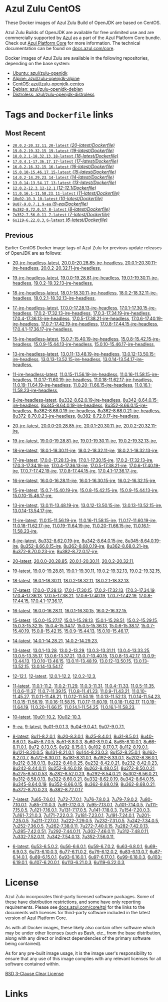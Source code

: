 Azul Zulu CentOS
================

These Docker images of Azul Zulu Build of OpenJDK are based on CentOS.

Azul Zulu Builds of OpenJDK are available for free unlimited use and are commercially supported by [Azul][1] as a part of the Azul Platform Core bundle.
                                Check out [Azul Platform Core][2] for more information. The technical documentation can be found on [docs.azul.com/core][3].

Docker images of Azul Zulu are available in the following repositories, depending on the base system:

  * [Ubuntu: azul/zulu-openjdk][4]
  * [Alpine: azul/zulu-openjdk-alpine][5]
  * [CentOS: azul/zulu-openjdk-centos][6]
  * [Debian: azul/zulu-openjdk-debian][7]
  * [Distroless: azul/zulu-openjdk-distroless][8]

Tags and `Dockerfile` links
===========================

Most Recent
-----------

 
   * [`20.0.2-20.32.11`, `20-latest` (*20-latest/Dockerfile)*][11]
   * [`19.0.2-19.32.15`, `19-latest` (*19-latest/Dockerfile)*][23]
   * [`18.0.2.1-18.32.13`, `18-latest` (*18-latest/Dockerfile)*][36]
   * [`17.0.4.1-17.36.17`, `17-latest` (*17-latest/Dockerfile)*][48]
   * [`16.0.2-16.32.15`, `16-latest` (*16-latest/Dockerfile)*][81]
   * [`15.0.10-15.46.17`, `15-latest` (*15-latest/Dockerfile)*][89]
   * [`14.0.2-14.29.23`, `14-latest` (*14-latest/Dockerfile)*][112]
   * [`13.0.14-13.54.17`, `13-latest` (*13-latest/Dockerfile)*][115]
   * [`12.0.2-12.3`, `12-12.1` (*12-12.1/Dockerfile)*][140]
   * [`11.0.16.1-11.58.23`, `11-latest` (*11-latest/Dockerfile)*][144]
   * [`10u02-10.3`, `10-latest` (*10-latest/Dockerfile)*][183]
   * [`9u07-9.0.7.1`, `9-ea` (*9-ea/Dockerfile)*][186]
   * [`8u382-8.72.0.17`, `8-latest` (*8-latest/Dockerfile)*][191]
   * [`7u352-7.56.0.11`, `7-latest` (*7-latest/Dockerfile)*][255]
   * [`6u119-6.22.0.3`, `6-latest` (*6-latest/Dockerfile)*][290]

Previous
--------

Earlier CentOS Docker image tags of Azul Zulu for previous update releases of OpenJDK are as follows:


  * [20-jre-headless-latest][19],
  [20.0.0-20.28.85-jre-headless][20],
  [20.0.1-20.30.11-jre-headless][21],
  [20.0.2-20.32.11-jre-headless][22],
  
  * [19-jre-headless-latest][32],
  [19.0.0-19.28.81-jre-headless][33],
  [19.0.1-19.30.11-jre-headless][34],
  [19.0.2-19.32.13-jre-headless][35],
  
  * [18-jre-headless-latest][44],
  [18.0.1-18.30.11-jre-headless][45],
  [18.0.2-18.32.11-jre-headless][46],
  [18.0.2.1-18.32.13-jre-headless][47],
  
  * [17-jre-headless-latest][70],
  [17.0.0-17.28.13-jre-headless][71],
  [17.0.1-17.30.15-jre-headless][72],
  [17.0.2-17.32.13-jre-headless][73],
  [17.0.3-17.34.19-jre-headless][74],
  [17.0.4-17.36.13-jre-headless][75],
  [17.0.5-17.38.21-jre-headless][76],
  [17.0.6-17.40.19-jre-headless][77],
  [17.0.7-17.42.19-jre-headless][78],
  [17.0.8-17.44.15-jre-headless][79],
  [17.0.4.1-17.36.17-jre-headless][80],
  
  * [15-jre-headless-latest][107],
  [15.0.7-15.40.19-jre-headless][108],
  [15.0.8-15.42.15-jre-headless][109],
  [15.0.9-15.44.13-jre-headless][110],
  [15.0.10-15.46.17-jre-headless][111],
  
  * [13-jre-headless-latest][135],
  [13.0.11-13.48.19-jre-headless][136],
  [13.0.12-13.50.15-jre-headless][137],
  [13.0.13-13.52.15-jre-headless][138],
  [13.0.14-13.54.17-jre-headless][139],
  
  * [11-jre-headless-latest][174],
  [11.0.15-11.56.19-jre-headless][176],
  [11.0.16-11.58.15-jre-headless][177],
  [11.0.17-11.60.19-jre-headless][178],
  [11.0.18-11.62.17-jre-headless][179],
  [11.0.19-11.64.19-jre-headless][180],
  [11.0.20-11.66.15-jre-headless][181],
  [11.0.16.1-11.58.23-jre-headless][182],
  
  * [8-jre-headless-latest][246],
  [8u332-8.62.0.19-jre-headless][247],
  [8u342-8.64.0.15-jre-headless][248],
  [8u345-8.64.0.19-jre-headless][249],
  [8u352-8.66.0.15-jre-headless][250],
  [8u362-8.68.0.19-jre-headless][251],
  [8u362-8.68.0.21-jre-headless][252],
  [8u372-8.70.0.23-jre-headless][253],
  [8u382-8.72.0.17-jre-headless][254],
  
  * [20-jre-latest][12],
  [20.0.0-20.28.85-jre][16],
  [20.0.1-20.30.11-jre][17],
  [20.0.2-20.32.11-jre][18],
  
  * [19-jre-latest][24],
  [19.0.0-19.28.81-jre][29],
  [19.0.1-19.30.11-jre][30],
  [19.0.2-19.32.13-jre][31],
  
  * [18-jre-latest][37],
  [18.0.1-18.30.11-jre][41],
  [18.0.2-18.32.11-jre][42],
  [18.0.2.1-18.32.13-jre][43],
  
  * [17-jre-latest][49],
  [17.0.0-17.28.13-jre][60],
  [17.0.1-17.30.15-jre][61],
  [17.0.2-17.32.13-jre][62],
  [17.0.3-17.34.19-jre][63],
  [17.0.4-17.36.13-jre][64],
  [17.0.5-17.38.21-jre][65],
  [17.0.6-17.40.19-jre][66],
  [17.0.7-17.42.19-jre][67],
  [17.0.8-17.44.15-jre][68],
  [17.0.4.1-17.36.17-jre][69],
  
  * [16-jre-latest][82],
  [16.0.0-16.28.11-jre][86],
  [16.0.1-16.30.15-jre][87],
  [16.0.2-16.32.15-jre][88],
  
  * [15-jre-latest][90],
  [15.0.7-15.40.19-jre][103],
  [15.0.8-15.42.15-jre][104],
  [15.0.9-15.44.13-jre][105],
  [15.0.10-15.46.17-jre][106],
  
  * [13-jre-latest][118],
  [13.0.11-13.48.19-jre][131],
  [13.0.12-13.50.15-jre][132],
  [13.0.13-13.52.15-jre][133],
  [13.0.14-13.54.17-jre][134],
  
  * [11-jre-latest][151],
  [11.0.15-11.56.19-jre][168],
  [11.0.16-11.58.15-jre][169],
  [11.0.17-11.60.19-jre][170],
  [11.0.18-11.62.17-jre][171],
  [11.0.19-11.64.19-jre][172],
  [11.0.20-11.66.15-jre][173],
  [11.0.16.1-11.58.23-jre][175],
  
  * [8-jre-latest][192],
  [8u332-8.62.0.19-jre][238],
  [8u342-8.64.0.15-jre][239],
  [8u345-8.64.0.19-jre][240],
  [8u352-8.66.0.15-jre][241],
  [8u362-8.68.0.19-jre][242],
  [8u362-8.68.0.21-jre][243],
  [8u372-8.70.0.23-jre][244],
  [8u382-8.72.0.17-jre][245],
  
  * [20-latest][11],
  [20.0.0-20.28.85][13],
  [20.0.1-20.30.11][14],
  [20.0.2-20.32.11][15],
  
  * [19-latest][23],
  [19.0.0-19.28.81][25],
  [19.0.1-19.30.11][26],
  [19.0.2-19.32.13][27],
  [19.0.2-19.32.15][28],
  
  * [18-latest][36],
  [18.0.1-18.30.11][38],
  [18.0.2-18.32.11][39],
  [18.0.2.1-18.32.13][40],
  
  * [17-latest][48],
  [17.0.0-17.28.13][50],
  [17.0.1-17.30.15][51],
  [17.0.2-17.32.13][52],
  [17.0.3-17.34.19][53],
  [17.0.4-17.36.13][54],
  [17.0.5-17.38.21][55],
  [17.0.6-17.40.19][56],
  [17.0.7-17.42.19][57],
  [17.0.8-17.44.15][58],
  [17.0.4.1-17.36.17][59],
  
  * [16-latest][81],
  [16.0.0-16.28.11][83],
  [16.0.1-16.30.15][84],
  [16.0.2-16.32.15][85],
  
  * [15-latest][89],
  [15.0.0-15.27.17][91],
  [15.0.1-15.28.13][92],
  [15.0.1-15.28.51][93],
  [15.0.2-15.29.15][94],
  [15.0.3-15.32.15][95],
  [15.0.4-15.34.17][96],
  [15.0.5-15.36.13][97],
  [15.0.6-15.38.17][98],
  [15.0.7-15.40.19][99],
  [15.0.8-15.42.15][100],
  [15.0.9-15.44.13][101],
  [15.0.10-15.46.17][102],
  
  * [14-latest][112],
  [14.0.1-14.28.21][113],
  [14.0.2-14.29.23][114],
  
  * [13-latest][115],
  [13.0.1-13.28][116],
  [13.0.2-13.29][117],
  [13.0.3-13.31.11][119],
  [13.0.4-13.33.25][120],
  [13.0.5-13.35.17][121],
  [13.0.6-13.37.21][122],
  [13.0.7-13.40.15][123],
  [13.0.8-13.42.17][124],
  [13.0.9-13.44.13][125],
  [13.0.10-13.46.15][126],
  [13.0.11-13.48.19][127],
  [13.0.12-13.50.15][128],
  [13.0.13-13.52.15][129],
  [13.0.14-13.54.17][130],
  
  * [12-12.1][140],
  [12-latest][141],
  [12.0.1-12.2][142],
  [12.0.2-12.3][143],
  
  * [11-latest][144],
  [11.0.1-11.2][145],
  [11.0.2-11.29][146],
  [11.0.3-11.31][147],
  [11.0.4-11.33][148],
  [11.0.5-11.35][149],
  [11.0.6-11.37][150],
  [11.0.7-11.39.15][152],
  [11.0.8-11.41.23][153],
  [11.0.9-11.43.21][154],
  [11.0.10-11.45.27][155],
  [11.0.11-11.48.21][156],
  [11.0.12-11.50.19][157],
  [11.0.13-11.52.13][158],
  [11.0.14-11.54.23][159],
  [11.0.15-11.56.19][160],
  [11.0.16-11.58.15][161],
  [11.0.17-11.60.19][162],
  [11.0.18-11.62.17][163],
  [11.0.19-11.64.19][164],
  [11.0.20-11.66.15][165],
  [11.0.14.1-11.54.25][166],
  [11.0.16.1-11.58.23][167],
  
  * [10-latest][183],
  [10u01-10.2][184],
  [10u02-10.3][185],
  
  * [9-ea][186],
  [9-latest][187],
  [9u01-9.0.1.3][188],
  [9u04-9.0.4.1][189],
  [9u07-9.0.7.1][190],
  
  * [8-latest][191],
  [8u11-8.2.0.1][193],
  [8u20-8.3.0.1][194],
  [8u25-8.4.0.1][195],
  [8u31-8.5.0.1][196],
  [8u40-8.6.0.1][197],
  [8u45-8.7.0.5][198],
  [8u51-8.8.0.3][199],
  [8u60-8.9.0.4][200],
  [8u65-8.10.0.1][201],
  [8u66-8.11.0.1][202],
  [8u72-8.13.0.5][203],
  [8u92-8.15.0.1][204],
  [8u102-8.17.0.7][205],
  [8u112-8.19.0.1][206],
  [8u121-8.20.0.5][207],
  [8u131-8.21.0.1][208],
  [8u144-8.23.0.3][209],
  [8u152-8.25.0.1][210],
  [8u162-8.27.0.7][211],
  [8u172-8.30.0.1][212],
  [8u181-8.31.0.1][213],
  [8u192-8.33.0.1][214],
  [8u202-8.36.0.1][215],
  [8u212-8.38.0.13][216],
  [8u222-8.40.0.25][217],
  [8u232-8.42.0.21][218],
  [8u232-8.42.0.23][219],
  [8u242-8.44.0.11][220],
  [8u252-8.46.0.19][221],
  [8u262-8.48.0.51][222],
  [8u272-8.50.0.21][223],
  [8u275-8.50.0.53][224],
  [8u282-8.52.0.23][225],
  [8u292-8.54.0.21][226],
  [8u302-8.56.0.21][227],
  [8u312-8.58.0.13][228],
  [8u322-8.60.0.21][229],
  [8u332-8.62.0.19][230],
  [8u342-8.64.0.15][231],
  [8u345-8.64.0.19][232],
  [8u352-8.66.0.15][233],
  [8u362-8.68.0.19][234],
  [8u362-8.68.0.21][235],
  [8u372-8.70.0.23][236],
  [8u382-8.72.0.17][237],
  
  * [7-latest][255],
  [7u65-7.6.0.1][256],
  [7u72-7.7.0.1][257],
  [7u76-7.8.0.3][258],
  [7u79-7.9.0.2][259],
  [7u80-7.10.0.1][260],
  [7u85-7.11.0.3][261],
  [7u91-7.12.0.3][262],
  [7u95-7.13.0.1][263],
  [7u101-7.14.0.5][264],
  [7u111-7.15.0.5][265],
  [7u121-7.16.0.1][266],
  [7u131-7.17.0.5][267],
  [7u141-7.18.0.3][268],
  [7u154-7.20.0.3][269],
  [7u161-7.21.0.3][270],
  [7u171-7.22.0.3][271],
  [7u181-7.23.0.1][272],
  [7u191-7.24.0.1][273],
  [7u201-7.25.0.5][274],
  [7u211-7.27.0.1][275],
  [7u222-7.29.0.5][276],
  [7u232-7.31.0.5][277],
  [7u242-7.34.0.5][278],
  [7u252-7.36.0.5][279],
  [7u262-7.38.0.11][280],
  [7u272-7.40.0.15][281],
  [7u282-7.42.0.13][282],
  [7u285-7.42.0.51][283],
  [7u292-7.44.0.11][284],
  [7u302-7.46.0.11][285],
  [7u312-7.48.0.11][286],
  [7u332-7.52.0.11][287],
  [7u342-7.54.0.13][288],
  [7u352-7.56.0.11][289],
  
  * [6-latest][290],
  [6u53-6.5.0.2][291],
  [6u56-6.6.0.1][292],
  [6u59-6.7.0.2][293],
  [6u63-6.8.0.1][294],
  [6u69-6.9.0.3][295],
  [6u73-6.10.0.3][296],
  [6u77-6.11.0.2][297],
  [6u79-6.12.0.2][298],
  [6u83-6.13.0.7][299],
  [6u87-6.14.0.1][300],
  [6u89-6.15.0.1][301],
  [6u93-6.16.0.1][302],
  [6u97-6.17.0.1][303],
  [6u99-6.18.0.3][304],
  [6u103-6.19.0.1][305],
  [6u107-6.20.0.1][306],
  [6u113-6.21.0.3][307],
  [6u119-6.22.0.3][308],
  

License
=======

Azul Zulu incorporates third-party licensed software packages. Some of these have distribution restrictions, and some have only reporting requirements. Please see [docs.azul.com/core/tpl][9] for the links to the documents with licenses for third-party software included in the latest version of Azul Platform Core.

As with all Docker images, these likely also contain other software which may be under other licenses (such as Bash, etc., from the base distribution, along with any direct or indirect dependencies of the primary software being contained).

As for any pre-built image usage, it is the image user's responsibility to ensure that any use of this image complies with any relevant licenses for all software contained within.

[BSD 3-Clause Clear License][10]

Links
=====

  [1]: https://www.azul.com/
  [2]: https://www.azul.com/products/core/
  [3]: https://docs.azul.com/core/
  [4]: https://hub.docker.com/r/azul/zulu-openjdk
  [5]: https://hub.docker.com/r/azul/zulu-openjdk-alpine
  [6]: https://hub.docker.com/r/azul/zulu-openjdk-centos
  [7]: https://hub.docker.com/r/azul/zulu-openjdk-debian
  [8]: https://hub.docker.com/r/azul/zulu-openjdk-distroless
  [9]: https://docs.azul.com/core/tpl
  [10]: https://github.com/zulu-openjdk/zulu-openjdk/blob/master/LICENSE.txt


  [19]: https://github.com/zulu-openjdk/zulu-openjdk/blob/master/centos/20-jre-headless-latest/Dockerfile
  [20]: https://github.com/zulu-openjdk/zulu-openjdk/blob/master/centos/20.0.0-20.28.85-jre-headless/Dockerfile
  [21]: https://github.com/zulu-openjdk/zulu-openjdk/blob/master/centos/20.0.1-20.30.11-jre-headless/Dockerfile
  [22]: https://github.com/zulu-openjdk/zulu-openjdk/blob/master/centos/20.0.2-20.32.11-jre-headless/Dockerfile
  
  [32]: https://github.com/zulu-openjdk/zulu-openjdk/blob/master/centos/19-jre-headless-latest/Dockerfile
  [33]: https://github.com/zulu-openjdk/zulu-openjdk/blob/master/centos/19.0.0-19.28.81-jre-headless/Dockerfile
  [34]: https://github.com/zulu-openjdk/zulu-openjdk/blob/master/centos/19.0.1-19.30.11-jre-headless/Dockerfile
  [35]: https://github.com/zulu-openjdk/zulu-openjdk/blob/master/centos/19.0.2-19.32.13-jre-headless/Dockerfile
  
  [44]: https://github.com/zulu-openjdk/zulu-openjdk/blob/master/centos/18-jre-headless-latest/Dockerfile
  [45]: https://github.com/zulu-openjdk/zulu-openjdk/blob/master/centos/18.0.1-18.30.11-jre-headless/Dockerfile
  [46]: https://github.com/zulu-openjdk/zulu-openjdk/blob/master/centos/18.0.2-18.32.11-jre-headless/Dockerfile
  [47]: https://github.com/zulu-openjdk/zulu-openjdk/blob/master/centos/18.0.2.1-18.32.13-jre-headless/Dockerfile
  
  [70]: https://github.com/zulu-openjdk/zulu-openjdk/blob/master/centos/17-jre-headless-latest/Dockerfile
  [71]: https://github.com/zulu-openjdk/zulu-openjdk/blob/master/centos/17.0.0-17.28.13-jre-headless/Dockerfile
  [72]: https://github.com/zulu-openjdk/zulu-openjdk/blob/master/centos/17.0.1-17.30.15-jre-headless/Dockerfile
  [73]: https://github.com/zulu-openjdk/zulu-openjdk/blob/master/centos/17.0.2-17.32.13-jre-headless/Dockerfile
  [74]: https://github.com/zulu-openjdk/zulu-openjdk/blob/master/centos/17.0.3-17.34.19-jre-headless/Dockerfile
  [75]: https://github.com/zulu-openjdk/zulu-openjdk/blob/master/centos/17.0.4-17.36.13-jre-headless/Dockerfile
  [76]: https://github.com/zulu-openjdk/zulu-openjdk/blob/master/centos/17.0.5-17.38.21-jre-headless/Dockerfile
  [77]: https://github.com/zulu-openjdk/zulu-openjdk/blob/master/centos/17.0.6-17.40.19-jre-headless/Dockerfile
  [78]: https://github.com/zulu-openjdk/zulu-openjdk/blob/master/centos/17.0.7-17.42.19-jre-headless/Dockerfile
  [79]: https://github.com/zulu-openjdk/zulu-openjdk/blob/master/centos/17.0.8-17.44.15-jre-headless/Dockerfile
  [80]: https://github.com/zulu-openjdk/zulu-openjdk/blob/master/centos/17.0.4.1-17.36.17-jre-headless/Dockerfile
  
  [107]: https://github.com/zulu-openjdk/zulu-openjdk/blob/master/centos/15-jre-headless-latest/Dockerfile
  [108]: https://github.com/zulu-openjdk/zulu-openjdk/blob/master/centos/15.0.7-15.40.19-jre-headless/Dockerfile
  [109]: https://github.com/zulu-openjdk/zulu-openjdk/blob/master/centos/15.0.8-15.42.15-jre-headless/Dockerfile
  [110]: https://github.com/zulu-openjdk/zulu-openjdk/blob/master/centos/15.0.9-15.44.13-jre-headless/Dockerfile
  [111]: https://github.com/zulu-openjdk/zulu-openjdk/blob/master/centos/15.0.10-15.46.17-jre-headless/Dockerfile
  
  [135]: https://github.com/zulu-openjdk/zulu-openjdk/blob/master/centos/13-jre-headless-latest/Dockerfile
  [136]: https://github.com/zulu-openjdk/zulu-openjdk/blob/master/centos/13.0.11-13.48.19-jre-headless/Dockerfile
  [137]: https://github.com/zulu-openjdk/zulu-openjdk/blob/master/centos/13.0.12-13.50.15-jre-headless/Dockerfile
  [138]: https://github.com/zulu-openjdk/zulu-openjdk/blob/master/centos/13.0.13-13.52.15-jre-headless/Dockerfile
  [139]: https://github.com/zulu-openjdk/zulu-openjdk/blob/master/centos/13.0.14-13.54.17-jre-headless/Dockerfile
  
  [174]: https://github.com/zulu-openjdk/zulu-openjdk/blob/master/centos/11-jre-headless-latest/Dockerfile
  [176]: https://github.com/zulu-openjdk/zulu-openjdk/blob/master/centos/11.0.15-11.56.19-jre-headless/Dockerfile
  [177]: https://github.com/zulu-openjdk/zulu-openjdk/blob/master/centos/11.0.16-11.58.15-jre-headless/Dockerfile
  [178]: https://github.com/zulu-openjdk/zulu-openjdk/blob/master/centos/11.0.17-11.60.19-jre-headless/Dockerfile
  [179]: https://github.com/zulu-openjdk/zulu-openjdk/blob/master/centos/11.0.18-11.62.17-jre-headless/Dockerfile
  [180]: https://github.com/zulu-openjdk/zulu-openjdk/blob/master/centos/11.0.19-11.64.19-jre-headless/Dockerfile
  [181]: https://github.com/zulu-openjdk/zulu-openjdk/blob/master/centos/11.0.20-11.66.15-jre-headless/Dockerfile
  [182]: https://github.com/zulu-openjdk/zulu-openjdk/blob/master/centos/11.0.16.1-11.58.23-jre-headless/Dockerfile
  
  [246]: https://github.com/zulu-openjdk/zulu-openjdk/blob/master/centos/8-jre-headless-latest/Dockerfile
  [247]: https://github.com/zulu-openjdk/zulu-openjdk/blob/master/centos/8u332-8.62.0.19-jre-headless/Dockerfile
  [248]: https://github.com/zulu-openjdk/zulu-openjdk/blob/master/centos/8u342-8.64.0.15-jre-headless/Dockerfile
  [249]: https://github.com/zulu-openjdk/zulu-openjdk/blob/master/centos/8u345-8.64.0.19-jre-headless/Dockerfile
  [250]: https://github.com/zulu-openjdk/zulu-openjdk/blob/master/centos/8u352-8.66.0.15-jre-headless/Dockerfile
  [251]: https://github.com/zulu-openjdk/zulu-openjdk/blob/master/centos/8u362-8.68.0.19-jre-headless/Dockerfile
  [252]: https://github.com/zulu-openjdk/zulu-openjdk/blob/master/centos/8u362-8.68.0.21-jre-headless/Dockerfile
  [253]: https://github.com/zulu-openjdk/zulu-openjdk/blob/master/centos/8u372-8.70.0.23-jre-headless/Dockerfile
  [254]: https://github.com/zulu-openjdk/zulu-openjdk/blob/master/centos/8u382-8.72.0.17-jre-headless/Dockerfile
  
  [12]: https://github.com/zulu-openjdk/zulu-openjdk/blob/master/centos/20-jre-latest/Dockerfile
  [16]: https://github.com/zulu-openjdk/zulu-openjdk/blob/master/centos/20.0.0-20.28.85-jre/Dockerfile
  [17]: https://github.com/zulu-openjdk/zulu-openjdk/blob/master/centos/20.0.1-20.30.11-jre/Dockerfile
  [18]: https://github.com/zulu-openjdk/zulu-openjdk/blob/master/centos/20.0.2-20.32.11-jre/Dockerfile
  
  [24]: https://github.com/zulu-openjdk/zulu-openjdk/blob/master/centos/19-jre-latest/Dockerfile
  [29]: https://github.com/zulu-openjdk/zulu-openjdk/blob/master/centos/19.0.0-19.28.81-jre/Dockerfile
  [30]: https://github.com/zulu-openjdk/zulu-openjdk/blob/master/centos/19.0.1-19.30.11-jre/Dockerfile
  [31]: https://github.com/zulu-openjdk/zulu-openjdk/blob/master/centos/19.0.2-19.32.13-jre/Dockerfile
  
  [37]: https://github.com/zulu-openjdk/zulu-openjdk/blob/master/centos/18-jre-latest/Dockerfile
  [41]: https://github.com/zulu-openjdk/zulu-openjdk/blob/master/centos/18.0.1-18.30.11-jre/Dockerfile
  [42]: https://github.com/zulu-openjdk/zulu-openjdk/blob/master/centos/18.0.2-18.32.11-jre/Dockerfile
  [43]: https://github.com/zulu-openjdk/zulu-openjdk/blob/master/centos/18.0.2.1-18.32.13-jre/Dockerfile
  
  [49]: https://github.com/zulu-openjdk/zulu-openjdk/blob/master/centos/17-jre-latest/Dockerfile
  [60]: https://github.com/zulu-openjdk/zulu-openjdk/blob/master/centos/17.0.0-17.28.13-jre/Dockerfile
  [61]: https://github.com/zulu-openjdk/zulu-openjdk/blob/master/centos/17.0.1-17.30.15-jre/Dockerfile
  [62]: https://github.com/zulu-openjdk/zulu-openjdk/blob/master/centos/17.0.2-17.32.13-jre/Dockerfile
  [63]: https://github.com/zulu-openjdk/zulu-openjdk/blob/master/centos/17.0.3-17.34.19-jre/Dockerfile
  [64]: https://github.com/zulu-openjdk/zulu-openjdk/blob/master/centos/17.0.4-17.36.13-jre/Dockerfile
  [65]: https://github.com/zulu-openjdk/zulu-openjdk/blob/master/centos/17.0.5-17.38.21-jre/Dockerfile
  [66]: https://github.com/zulu-openjdk/zulu-openjdk/blob/master/centos/17.0.6-17.40.19-jre/Dockerfile
  [67]: https://github.com/zulu-openjdk/zulu-openjdk/blob/master/centos/17.0.7-17.42.19-jre/Dockerfile
  [68]: https://github.com/zulu-openjdk/zulu-openjdk/blob/master/centos/17.0.8-17.44.15-jre/Dockerfile
  [69]: https://github.com/zulu-openjdk/zulu-openjdk/blob/master/centos/17.0.4.1-17.36.17-jre/Dockerfile
  
  [82]: https://github.com/zulu-openjdk/zulu-openjdk/blob/master/centos/16-jre-latest/Dockerfile
  [86]: https://github.com/zulu-openjdk/zulu-openjdk/blob/master/centos/16.0.0-16.28.11-jre/Dockerfile
  [87]: https://github.com/zulu-openjdk/zulu-openjdk/blob/master/centos/16.0.1-16.30.15-jre/Dockerfile
  [88]: https://github.com/zulu-openjdk/zulu-openjdk/blob/master/centos/16.0.2-16.32.15-jre/Dockerfile
  
  [90]: https://github.com/zulu-openjdk/zulu-openjdk/blob/master/centos/15-jre-latest/Dockerfile
  [103]: https://github.com/zulu-openjdk/zulu-openjdk/blob/master/centos/15.0.7-15.40.19-jre/Dockerfile
  [104]: https://github.com/zulu-openjdk/zulu-openjdk/blob/master/centos/15.0.8-15.42.15-jre/Dockerfile
  [105]: https://github.com/zulu-openjdk/zulu-openjdk/blob/master/centos/15.0.9-15.44.13-jre/Dockerfile
  [106]: https://github.com/zulu-openjdk/zulu-openjdk/blob/master/centos/15.0.10-15.46.17-jre/Dockerfile
  
  [118]: https://github.com/zulu-openjdk/zulu-openjdk/blob/master/centos/13-jre-latest/Dockerfile
  [131]: https://github.com/zulu-openjdk/zulu-openjdk/blob/master/centos/13.0.11-13.48.19-jre/Dockerfile
  [132]: https://github.com/zulu-openjdk/zulu-openjdk/blob/master/centos/13.0.12-13.50.15-jre/Dockerfile
  [133]: https://github.com/zulu-openjdk/zulu-openjdk/blob/master/centos/13.0.13-13.52.15-jre/Dockerfile
  [134]: https://github.com/zulu-openjdk/zulu-openjdk/blob/master/centos/13.0.14-13.54.17-jre/Dockerfile
  
  [151]: https://github.com/zulu-openjdk/zulu-openjdk/blob/master/centos/11-jre-latest/Dockerfile
  [168]: https://github.com/zulu-openjdk/zulu-openjdk/blob/master/centos/11.0.15-11.56.19-jre/Dockerfile
  [169]: https://github.com/zulu-openjdk/zulu-openjdk/blob/master/centos/11.0.16-11.58.15-jre/Dockerfile
  [170]: https://github.com/zulu-openjdk/zulu-openjdk/blob/master/centos/11.0.17-11.60.19-jre/Dockerfile
  [171]: https://github.com/zulu-openjdk/zulu-openjdk/blob/master/centos/11.0.18-11.62.17-jre/Dockerfile
  [172]: https://github.com/zulu-openjdk/zulu-openjdk/blob/master/centos/11.0.19-11.64.19-jre/Dockerfile
  [173]: https://github.com/zulu-openjdk/zulu-openjdk/blob/master/centos/11.0.20-11.66.15-jre/Dockerfile
  [175]: https://github.com/zulu-openjdk/zulu-openjdk/blob/master/centos/11.0.16.1-11.58.23-jre/Dockerfile
  
  [192]: https://github.com/zulu-openjdk/zulu-openjdk/blob/master/centos/8-jre-latest/Dockerfile
  [238]: https://github.com/zulu-openjdk/zulu-openjdk/blob/master/centos/8u332-8.62.0.19-jre/Dockerfile
  [239]: https://github.com/zulu-openjdk/zulu-openjdk/blob/master/centos/8u342-8.64.0.15-jre/Dockerfile
  [240]: https://github.com/zulu-openjdk/zulu-openjdk/blob/master/centos/8u345-8.64.0.19-jre/Dockerfile
  [241]: https://github.com/zulu-openjdk/zulu-openjdk/blob/master/centos/8u352-8.66.0.15-jre/Dockerfile
  [242]: https://github.com/zulu-openjdk/zulu-openjdk/blob/master/centos/8u362-8.68.0.19-jre/Dockerfile
  [243]: https://github.com/zulu-openjdk/zulu-openjdk/blob/master/centos/8u362-8.68.0.21-jre/Dockerfile
  [244]: https://github.com/zulu-openjdk/zulu-openjdk/blob/master/centos/8u372-8.70.0.23-jre/Dockerfile
  [245]: https://github.com/zulu-openjdk/zulu-openjdk/blob/master/centos/8u382-8.72.0.17-jre/Dockerfile
  
  [11]: https://github.com/zulu-openjdk/zulu-openjdk/blob/master/centos/20-latest/Dockerfile
  [13]: https://github.com/zulu-openjdk/zulu-openjdk/blob/master/centos/20.0.0-20.28.85/Dockerfile
  [14]: https://github.com/zulu-openjdk/zulu-openjdk/blob/master/centos/20.0.1-20.30.11/Dockerfile
  [15]: https://github.com/zulu-openjdk/zulu-openjdk/blob/master/centos/20.0.2-20.32.11/Dockerfile
  
  [23]: https://github.com/zulu-openjdk/zulu-openjdk/blob/master/centos/19-latest/Dockerfile
  [25]: https://github.com/zulu-openjdk/zulu-openjdk/blob/master/centos/19.0.0-19.28.81/Dockerfile
  [26]: https://github.com/zulu-openjdk/zulu-openjdk/blob/master/centos/19.0.1-19.30.11/Dockerfile
  [27]: https://github.com/zulu-openjdk/zulu-openjdk/blob/master/centos/19.0.2-19.32.13/Dockerfile
  [28]: https://github.com/zulu-openjdk/zulu-openjdk/blob/master/centos/19.0.2-19.32.15/Dockerfile
  
  [36]: https://github.com/zulu-openjdk/zulu-openjdk/blob/master/centos/18-latest/Dockerfile
  [38]: https://github.com/zulu-openjdk/zulu-openjdk/blob/master/centos/18.0.1-18.30.11/Dockerfile
  [39]: https://github.com/zulu-openjdk/zulu-openjdk/blob/master/centos/18.0.2-18.32.11/Dockerfile
  [40]: https://github.com/zulu-openjdk/zulu-openjdk/blob/master/centos/18.0.2.1-18.32.13/Dockerfile
  
  [48]: https://github.com/zulu-openjdk/zulu-openjdk/blob/master/centos/17-latest/Dockerfile
  [50]: https://github.com/zulu-openjdk/zulu-openjdk/blob/master/centos/17.0.0-17.28.13/Dockerfile
  [51]: https://github.com/zulu-openjdk/zulu-openjdk/blob/master/centos/17.0.1-17.30.15/Dockerfile
  [52]: https://github.com/zulu-openjdk/zulu-openjdk/blob/master/centos/17.0.2-17.32.13/Dockerfile
  [53]: https://github.com/zulu-openjdk/zulu-openjdk/blob/master/centos/17.0.3-17.34.19/Dockerfile
  [54]: https://github.com/zulu-openjdk/zulu-openjdk/blob/master/centos/17.0.4-17.36.13/Dockerfile
  [55]: https://github.com/zulu-openjdk/zulu-openjdk/blob/master/centos/17.0.5-17.38.21/Dockerfile
  [56]: https://github.com/zulu-openjdk/zulu-openjdk/blob/master/centos/17.0.6-17.40.19/Dockerfile
  [57]: https://github.com/zulu-openjdk/zulu-openjdk/blob/master/centos/17.0.7-17.42.19/Dockerfile
  [58]: https://github.com/zulu-openjdk/zulu-openjdk/blob/master/centos/17.0.8-17.44.15/Dockerfile
  [59]: https://github.com/zulu-openjdk/zulu-openjdk/blob/master/centos/17.0.4.1-17.36.17/Dockerfile
  
  [81]: https://github.com/zulu-openjdk/zulu-openjdk/blob/master/centos/16-latest/Dockerfile
  [83]: https://github.com/zulu-openjdk/zulu-openjdk/blob/master/centos/16.0.0-16.28.11/Dockerfile
  [84]: https://github.com/zulu-openjdk/zulu-openjdk/blob/master/centos/16.0.1-16.30.15/Dockerfile
  [85]: https://github.com/zulu-openjdk/zulu-openjdk/blob/master/centos/16.0.2-16.32.15/Dockerfile
  
  [89]: https://github.com/zulu-openjdk/zulu-openjdk/blob/master/centos/15-latest/Dockerfile
  [91]: https://github.com/zulu-openjdk/zulu-openjdk/blob/master/centos/15.0.0-15.27.17/Dockerfile
  [92]: https://github.com/zulu-openjdk/zulu-openjdk/blob/master/centos/15.0.1-15.28.13/Dockerfile
  [93]: https://github.com/zulu-openjdk/zulu-openjdk/blob/master/centos/15.0.1-15.28.51/Dockerfile
  [94]: https://github.com/zulu-openjdk/zulu-openjdk/blob/master/centos/15.0.2-15.29.15/Dockerfile
  [95]: https://github.com/zulu-openjdk/zulu-openjdk/blob/master/centos/15.0.3-15.32.15/Dockerfile
  [96]: https://github.com/zulu-openjdk/zulu-openjdk/blob/master/centos/15.0.4-15.34.17/Dockerfile
  [97]: https://github.com/zulu-openjdk/zulu-openjdk/blob/master/centos/15.0.5-15.36.13/Dockerfile
  [98]: https://github.com/zulu-openjdk/zulu-openjdk/blob/master/centos/15.0.6-15.38.17/Dockerfile
  [99]: https://github.com/zulu-openjdk/zulu-openjdk/blob/master/centos/15.0.7-15.40.19/Dockerfile
  [100]: https://github.com/zulu-openjdk/zulu-openjdk/blob/master/centos/15.0.8-15.42.15/Dockerfile
  [101]: https://github.com/zulu-openjdk/zulu-openjdk/blob/master/centos/15.0.9-15.44.13/Dockerfile
  [102]: https://github.com/zulu-openjdk/zulu-openjdk/blob/master/centos/15.0.10-15.46.17/Dockerfile
  
  [112]: https://github.com/zulu-openjdk/zulu-openjdk/blob/master/centos/14-latest/Dockerfile
  [113]: https://github.com/zulu-openjdk/zulu-openjdk/blob/master/centos/14.0.1-14.28.21/Dockerfile
  [114]: https://github.com/zulu-openjdk/zulu-openjdk/blob/master/centos/14.0.2-14.29.23/Dockerfile
  
  [115]: https://github.com/zulu-openjdk/zulu-openjdk/blob/master/centos/13-latest/Dockerfile
  [116]: https://github.com/zulu-openjdk/zulu-openjdk/blob/master/centos/13.0.1-13.28/Dockerfile
  [117]: https://github.com/zulu-openjdk/zulu-openjdk/blob/master/centos/13.0.2-13.29/Dockerfile
  [119]: https://github.com/zulu-openjdk/zulu-openjdk/blob/master/centos/13.0.3-13.31.11/Dockerfile
  [120]: https://github.com/zulu-openjdk/zulu-openjdk/blob/master/centos/13.0.4-13.33.25/Dockerfile
  [121]: https://github.com/zulu-openjdk/zulu-openjdk/blob/master/centos/13.0.5-13.35.17/Dockerfile
  [122]: https://github.com/zulu-openjdk/zulu-openjdk/blob/master/centos/13.0.6-13.37.21/Dockerfile
  [123]: https://github.com/zulu-openjdk/zulu-openjdk/blob/master/centos/13.0.7-13.40.15/Dockerfile
  [124]: https://github.com/zulu-openjdk/zulu-openjdk/blob/master/centos/13.0.8-13.42.17/Dockerfile
  [125]: https://github.com/zulu-openjdk/zulu-openjdk/blob/master/centos/13.0.9-13.44.13/Dockerfile
  [126]: https://github.com/zulu-openjdk/zulu-openjdk/blob/master/centos/13.0.10-13.46.15/Dockerfile
  [127]: https://github.com/zulu-openjdk/zulu-openjdk/blob/master/centos/13.0.11-13.48.19/Dockerfile
  [128]: https://github.com/zulu-openjdk/zulu-openjdk/blob/master/centos/13.0.12-13.50.15/Dockerfile
  [129]: https://github.com/zulu-openjdk/zulu-openjdk/blob/master/centos/13.0.13-13.52.15/Dockerfile
  [130]: https://github.com/zulu-openjdk/zulu-openjdk/blob/master/centos/13.0.14-13.54.17/Dockerfile
  
  [140]: https://github.com/zulu-openjdk/zulu-openjdk/blob/master/centos/12-12.1/Dockerfile
  [141]: https://github.com/zulu-openjdk/zulu-openjdk/blob/master/centos/12-latest/Dockerfile
  [142]: https://github.com/zulu-openjdk/zulu-openjdk/blob/master/centos/12.0.1-12.2/Dockerfile
  [143]: https://github.com/zulu-openjdk/zulu-openjdk/blob/master/centos/12.0.2-12.3/Dockerfile
  
  [144]: https://github.com/zulu-openjdk/zulu-openjdk/blob/master/centos/11-latest/Dockerfile
  [145]: https://github.com/zulu-openjdk/zulu-openjdk/blob/master/centos/11.0.1-11.2/Dockerfile
  [146]: https://github.com/zulu-openjdk/zulu-openjdk/blob/master/centos/11.0.2-11.29/Dockerfile
  [147]: https://github.com/zulu-openjdk/zulu-openjdk/blob/master/centos/11.0.3-11.31/Dockerfile
  [148]: https://github.com/zulu-openjdk/zulu-openjdk/blob/master/centos/11.0.4-11.33/Dockerfile
  [149]: https://github.com/zulu-openjdk/zulu-openjdk/blob/master/centos/11.0.5-11.35/Dockerfile
  [150]: https://github.com/zulu-openjdk/zulu-openjdk/blob/master/centos/11.0.6-11.37/Dockerfile
  [152]: https://github.com/zulu-openjdk/zulu-openjdk/blob/master/centos/11.0.7-11.39.15/Dockerfile
  [153]: https://github.com/zulu-openjdk/zulu-openjdk/blob/master/centos/11.0.8-11.41.23/Dockerfile
  [154]: https://github.com/zulu-openjdk/zulu-openjdk/blob/master/centos/11.0.9-11.43.21/Dockerfile
  [155]: https://github.com/zulu-openjdk/zulu-openjdk/blob/master/centos/11.0.10-11.45.27/Dockerfile
  [156]: https://github.com/zulu-openjdk/zulu-openjdk/blob/master/centos/11.0.11-11.48.21/Dockerfile
  [157]: https://github.com/zulu-openjdk/zulu-openjdk/blob/master/centos/11.0.12-11.50.19/Dockerfile
  [158]: https://github.com/zulu-openjdk/zulu-openjdk/blob/master/centos/11.0.13-11.52.13/Dockerfile
  [159]: https://github.com/zulu-openjdk/zulu-openjdk/blob/master/centos/11.0.14-11.54.23/Dockerfile
  [160]: https://github.com/zulu-openjdk/zulu-openjdk/blob/master/centos/11.0.15-11.56.19/Dockerfile
  [161]: https://github.com/zulu-openjdk/zulu-openjdk/blob/master/centos/11.0.16-11.58.15/Dockerfile
  [162]: https://github.com/zulu-openjdk/zulu-openjdk/blob/master/centos/11.0.17-11.60.19/Dockerfile
  [163]: https://github.com/zulu-openjdk/zulu-openjdk/blob/master/centos/11.0.18-11.62.17/Dockerfile
  [164]: https://github.com/zulu-openjdk/zulu-openjdk/blob/master/centos/11.0.19-11.64.19/Dockerfile
  [165]: https://github.com/zulu-openjdk/zulu-openjdk/blob/master/centos/11.0.20-11.66.15/Dockerfile
  [166]: https://github.com/zulu-openjdk/zulu-openjdk/blob/master/centos/11.0.14.1-11.54.25/Dockerfile
  [167]: https://github.com/zulu-openjdk/zulu-openjdk/blob/master/centos/11.0.16.1-11.58.23/Dockerfile
  
  [183]: https://github.com/zulu-openjdk/zulu-openjdk/blob/master/centos/10-latest/Dockerfile
  [184]: https://github.com/zulu-openjdk/zulu-openjdk/blob/master/centos/10u01-10.2/Dockerfile
  [185]: https://github.com/zulu-openjdk/zulu-openjdk/blob/master/centos/10u02-10.3/Dockerfile
  
  [186]: https://github.com/zulu-openjdk/zulu-openjdk/blob/master/centos/9-ea/Dockerfile
  [187]: https://github.com/zulu-openjdk/zulu-openjdk/blob/master/centos/9-latest/Dockerfile
  [188]: https://github.com/zulu-openjdk/zulu-openjdk/blob/master/centos/9u01-9.0.1.3/Dockerfile
  [189]: https://github.com/zulu-openjdk/zulu-openjdk/blob/master/centos/9u04-9.0.4.1/Dockerfile
  [190]: https://github.com/zulu-openjdk/zulu-openjdk/blob/master/centos/9u07-9.0.7.1/Dockerfile
  
  [191]: https://github.com/zulu-openjdk/zulu-openjdk/blob/master/centos/8-latest/Dockerfile
  [193]: https://github.com/zulu-openjdk/zulu-openjdk/blob/master/centos/8u11-8.2.0.1/Dockerfile
  [194]: https://github.com/zulu-openjdk/zulu-openjdk/blob/master/centos/8u20-8.3.0.1/Dockerfile
  [195]: https://github.com/zulu-openjdk/zulu-openjdk/blob/master/centos/8u25-8.4.0.1/Dockerfile
  [196]: https://github.com/zulu-openjdk/zulu-openjdk/blob/master/centos/8u31-8.5.0.1/Dockerfile
  [197]: https://github.com/zulu-openjdk/zulu-openjdk/blob/master/centos/8u40-8.6.0.1/Dockerfile
  [198]: https://github.com/zulu-openjdk/zulu-openjdk/blob/master/centos/8u45-8.7.0.5/Dockerfile
  [199]: https://github.com/zulu-openjdk/zulu-openjdk/blob/master/centos/8u51-8.8.0.3/Dockerfile
  [200]: https://github.com/zulu-openjdk/zulu-openjdk/blob/master/centos/8u60-8.9.0.4/Dockerfile
  [201]: https://github.com/zulu-openjdk/zulu-openjdk/blob/master/centos/8u65-8.10.0.1/Dockerfile
  [202]: https://github.com/zulu-openjdk/zulu-openjdk/blob/master/centos/8u66-8.11.0.1/Dockerfile
  [203]: https://github.com/zulu-openjdk/zulu-openjdk/blob/master/centos/8u72-8.13.0.5/Dockerfile
  [204]: https://github.com/zulu-openjdk/zulu-openjdk/blob/master/centos/8u92-8.15.0.1/Dockerfile
  [205]: https://github.com/zulu-openjdk/zulu-openjdk/blob/master/centos/8u102-8.17.0.7/Dockerfile
  [206]: https://github.com/zulu-openjdk/zulu-openjdk/blob/master/centos/8u112-8.19.0.1/Dockerfile
  [207]: https://github.com/zulu-openjdk/zulu-openjdk/blob/master/centos/8u121-8.20.0.5/Dockerfile
  [208]: https://github.com/zulu-openjdk/zulu-openjdk/blob/master/centos/8u131-8.21.0.1/Dockerfile
  [209]: https://github.com/zulu-openjdk/zulu-openjdk/blob/master/centos/8u144-8.23.0.3/Dockerfile
  [210]: https://github.com/zulu-openjdk/zulu-openjdk/blob/master/centos/8u152-8.25.0.1/Dockerfile
  [211]: https://github.com/zulu-openjdk/zulu-openjdk/blob/master/centos/8u162-8.27.0.7/Dockerfile
  [212]: https://github.com/zulu-openjdk/zulu-openjdk/blob/master/centos/8u172-8.30.0.1/Dockerfile
  [213]: https://github.com/zulu-openjdk/zulu-openjdk/blob/master/centos/8u181-8.31.0.1/Dockerfile
  [214]: https://github.com/zulu-openjdk/zulu-openjdk/blob/master/centos/8u192-8.33.0.1/Dockerfile
  [215]: https://github.com/zulu-openjdk/zulu-openjdk/blob/master/centos/8u202-8.36.0.1/Dockerfile
  [216]: https://github.com/zulu-openjdk/zulu-openjdk/blob/master/centos/8u212-8.38.0.13/Dockerfile
  [217]: https://github.com/zulu-openjdk/zulu-openjdk/blob/master/centos/8u222-8.40.0.25/Dockerfile
  [218]: https://github.com/zulu-openjdk/zulu-openjdk/blob/master/centos/8u232-8.42.0.21/Dockerfile
  [219]: https://github.com/zulu-openjdk/zulu-openjdk/blob/master/centos/8u232-8.42.0.23/Dockerfile
  [220]: https://github.com/zulu-openjdk/zulu-openjdk/blob/master/centos/8u242-8.44.0.11/Dockerfile
  [221]: https://github.com/zulu-openjdk/zulu-openjdk/blob/master/centos/8u252-8.46.0.19/Dockerfile
  [222]: https://github.com/zulu-openjdk/zulu-openjdk/blob/master/centos/8u262-8.48.0.51/Dockerfile
  [223]: https://github.com/zulu-openjdk/zulu-openjdk/blob/master/centos/8u272-8.50.0.21/Dockerfile
  [224]: https://github.com/zulu-openjdk/zulu-openjdk/blob/master/centos/8u275-8.50.0.53/Dockerfile
  [225]: https://github.com/zulu-openjdk/zulu-openjdk/blob/master/centos/8u282-8.52.0.23/Dockerfile
  [226]: https://github.com/zulu-openjdk/zulu-openjdk/blob/master/centos/8u292-8.54.0.21/Dockerfile
  [227]: https://github.com/zulu-openjdk/zulu-openjdk/blob/master/centos/8u302-8.56.0.21/Dockerfile
  [228]: https://github.com/zulu-openjdk/zulu-openjdk/blob/master/centos/8u312-8.58.0.13/Dockerfile
  [229]: https://github.com/zulu-openjdk/zulu-openjdk/blob/master/centos/8u322-8.60.0.21/Dockerfile
  [230]: https://github.com/zulu-openjdk/zulu-openjdk/blob/master/centos/8u332-8.62.0.19/Dockerfile
  [231]: https://github.com/zulu-openjdk/zulu-openjdk/blob/master/centos/8u342-8.64.0.15/Dockerfile
  [232]: https://github.com/zulu-openjdk/zulu-openjdk/blob/master/centos/8u345-8.64.0.19/Dockerfile
  [233]: https://github.com/zulu-openjdk/zulu-openjdk/blob/master/centos/8u352-8.66.0.15/Dockerfile
  [234]: https://github.com/zulu-openjdk/zulu-openjdk/blob/master/centos/8u362-8.68.0.19/Dockerfile
  [235]: https://github.com/zulu-openjdk/zulu-openjdk/blob/master/centos/8u362-8.68.0.21/Dockerfile
  [236]: https://github.com/zulu-openjdk/zulu-openjdk/blob/master/centos/8u372-8.70.0.23/Dockerfile
  [237]: https://github.com/zulu-openjdk/zulu-openjdk/blob/master/centos/8u382-8.72.0.17/Dockerfile
  
  [255]: https://github.com/zulu-openjdk/zulu-openjdk/blob/master/centos/7-latest/Dockerfile
  [256]: https://github.com/zulu-openjdk/zulu-openjdk/blob/master/centos/7u65-7.6.0.1/Dockerfile
  [257]: https://github.com/zulu-openjdk/zulu-openjdk/blob/master/centos/7u72-7.7.0.1/Dockerfile
  [258]: https://github.com/zulu-openjdk/zulu-openjdk/blob/master/centos/7u76-7.8.0.3/Dockerfile
  [259]: https://github.com/zulu-openjdk/zulu-openjdk/blob/master/centos/7u79-7.9.0.2/Dockerfile
  [260]: https://github.com/zulu-openjdk/zulu-openjdk/blob/master/centos/7u80-7.10.0.1/Dockerfile
  [261]: https://github.com/zulu-openjdk/zulu-openjdk/blob/master/centos/7u85-7.11.0.3/Dockerfile
  [262]: https://github.com/zulu-openjdk/zulu-openjdk/blob/master/centos/7u91-7.12.0.3/Dockerfile
  [263]: https://github.com/zulu-openjdk/zulu-openjdk/blob/master/centos/7u95-7.13.0.1/Dockerfile
  [264]: https://github.com/zulu-openjdk/zulu-openjdk/blob/master/centos/7u101-7.14.0.5/Dockerfile
  [265]: https://github.com/zulu-openjdk/zulu-openjdk/blob/master/centos/7u111-7.15.0.5/Dockerfile
  [266]: https://github.com/zulu-openjdk/zulu-openjdk/blob/master/centos/7u121-7.16.0.1/Dockerfile
  [267]: https://github.com/zulu-openjdk/zulu-openjdk/blob/master/centos/7u131-7.17.0.5/Dockerfile
  [268]: https://github.com/zulu-openjdk/zulu-openjdk/blob/master/centos/7u141-7.18.0.3/Dockerfile
  [269]: https://github.com/zulu-openjdk/zulu-openjdk/blob/master/centos/7u154-7.20.0.3/Dockerfile
  [270]: https://github.com/zulu-openjdk/zulu-openjdk/blob/master/centos/7u161-7.21.0.3/Dockerfile
  [271]: https://github.com/zulu-openjdk/zulu-openjdk/blob/master/centos/7u171-7.22.0.3/Dockerfile
  [272]: https://github.com/zulu-openjdk/zulu-openjdk/blob/master/centos/7u181-7.23.0.1/Dockerfile
  [273]: https://github.com/zulu-openjdk/zulu-openjdk/blob/master/centos/7u191-7.24.0.1/Dockerfile
  [274]: https://github.com/zulu-openjdk/zulu-openjdk/blob/master/centos/7u201-7.25.0.5/Dockerfile
  [275]: https://github.com/zulu-openjdk/zulu-openjdk/blob/master/centos/7u211-7.27.0.1/Dockerfile
  [276]: https://github.com/zulu-openjdk/zulu-openjdk/blob/master/centos/7u222-7.29.0.5/Dockerfile
  [277]: https://github.com/zulu-openjdk/zulu-openjdk/blob/master/centos/7u232-7.31.0.5/Dockerfile
  [278]: https://github.com/zulu-openjdk/zulu-openjdk/blob/master/centos/7u242-7.34.0.5/Dockerfile
  [279]: https://github.com/zulu-openjdk/zulu-openjdk/blob/master/centos/7u252-7.36.0.5/Dockerfile
  [280]: https://github.com/zulu-openjdk/zulu-openjdk/blob/master/centos/7u262-7.38.0.11/Dockerfile
  [281]: https://github.com/zulu-openjdk/zulu-openjdk/blob/master/centos/7u272-7.40.0.15/Dockerfile
  [282]: https://github.com/zulu-openjdk/zulu-openjdk/blob/master/centos/7u282-7.42.0.13/Dockerfile
  [283]: https://github.com/zulu-openjdk/zulu-openjdk/blob/master/centos/7u285-7.42.0.51/Dockerfile
  [284]: https://github.com/zulu-openjdk/zulu-openjdk/blob/master/centos/7u292-7.44.0.11/Dockerfile
  [285]: https://github.com/zulu-openjdk/zulu-openjdk/blob/master/centos/7u302-7.46.0.11/Dockerfile
  [286]: https://github.com/zulu-openjdk/zulu-openjdk/blob/master/centos/7u312-7.48.0.11/Dockerfile
  [287]: https://github.com/zulu-openjdk/zulu-openjdk/blob/master/centos/7u332-7.52.0.11/Dockerfile
  [288]: https://github.com/zulu-openjdk/zulu-openjdk/blob/master/centos/7u342-7.54.0.13/Dockerfile
  [289]: https://github.com/zulu-openjdk/zulu-openjdk/blob/master/centos/7u352-7.56.0.11/Dockerfile
  
  [290]: https://github.com/zulu-openjdk/zulu-openjdk/blob/master/centos/6-latest/Dockerfile
  [291]: https://github.com/zulu-openjdk/zulu-openjdk/blob/master/centos/6u53-6.5.0.2/Dockerfile
  [292]: https://github.com/zulu-openjdk/zulu-openjdk/blob/master/centos/6u56-6.6.0.1/Dockerfile
  [293]: https://github.com/zulu-openjdk/zulu-openjdk/blob/master/centos/6u59-6.7.0.2/Dockerfile
  [294]: https://github.com/zulu-openjdk/zulu-openjdk/blob/master/centos/6u63-6.8.0.1/Dockerfile
  [295]: https://github.com/zulu-openjdk/zulu-openjdk/blob/master/centos/6u69-6.9.0.3/Dockerfile
  [296]: https://github.com/zulu-openjdk/zulu-openjdk/blob/master/centos/6u73-6.10.0.3/Dockerfile
  [297]: https://github.com/zulu-openjdk/zulu-openjdk/blob/master/centos/6u77-6.11.0.2/Dockerfile
  [298]: https://github.com/zulu-openjdk/zulu-openjdk/blob/master/centos/6u79-6.12.0.2/Dockerfile
  [299]: https://github.com/zulu-openjdk/zulu-openjdk/blob/master/centos/6u83-6.13.0.7/Dockerfile
  [300]: https://github.com/zulu-openjdk/zulu-openjdk/blob/master/centos/6u87-6.14.0.1/Dockerfile
  [301]: https://github.com/zulu-openjdk/zulu-openjdk/blob/master/centos/6u89-6.15.0.1/Dockerfile
  [302]: https://github.com/zulu-openjdk/zulu-openjdk/blob/master/centos/6u93-6.16.0.1/Dockerfile
  [303]: https://github.com/zulu-openjdk/zulu-openjdk/blob/master/centos/6u97-6.17.0.1/Dockerfile
  [304]: https://github.com/zulu-openjdk/zulu-openjdk/blob/master/centos/6u99-6.18.0.3/Dockerfile
  [305]: https://github.com/zulu-openjdk/zulu-openjdk/blob/master/centos/6u103-6.19.0.1/Dockerfile
  [306]: https://github.com/zulu-openjdk/zulu-openjdk/blob/master/centos/6u107-6.20.0.1/Dockerfile
  [307]: https://github.com/zulu-openjdk/zulu-openjdk/blob/master/centos/6u113-6.21.0.3/Dockerfile
  [308]: https://github.com/zulu-openjdk/zulu-openjdk/blob/master/centos/6u119-6.22.0.3/Dockerfile
  